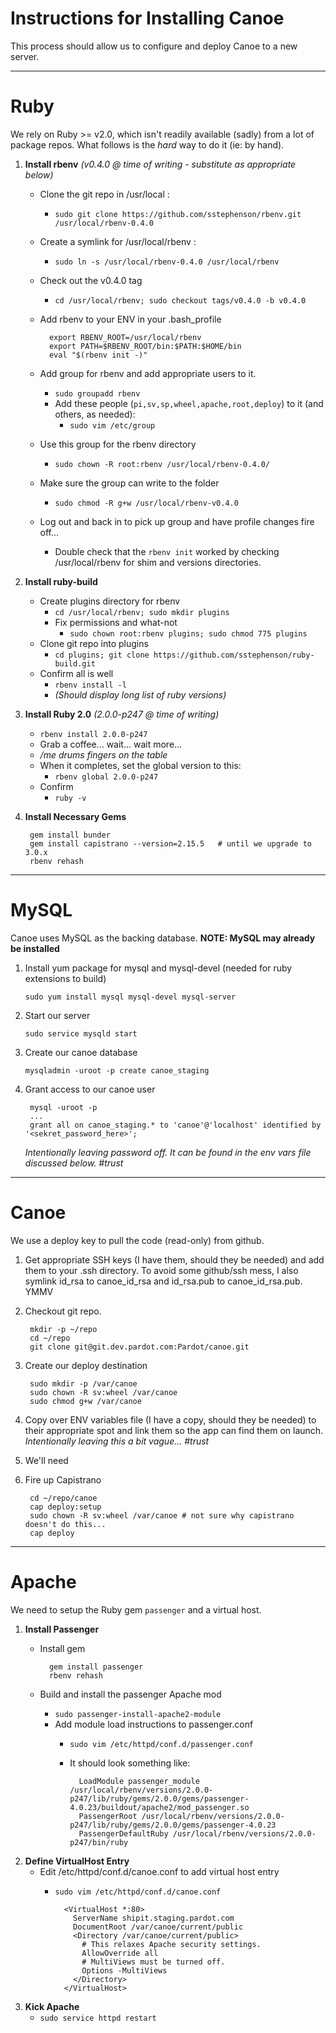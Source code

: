 Instructions for Installing Canoe
=================================

This process should allow us to configure and deploy Canoe to a new server.

------------------------------------------------------------------------------

Ruby
====

We rely on Ruby >= v2.0, which isn't readily available (sadly) from a lot of package repos.
What follows is the *hard* way to do it (ie: by hand).


1. __Install rbenv__ *(v0.4.0 @ time of writing - substitute as appropriate below)*
    - Clone the git repo in /usr/local :
        - `sudo git clone https://github.com/sstephenson/rbenv.git /usr/local/rbenv-0.4.0`
    - Create a symlink for /usr/local/rbenv :
        - `sudo ln -s /usr/local/rbenv-0.4.0 /usr/local/rbenv`
    - Check out the v0.4.0 tag
        - `cd /usr/local/rbenv; sudo checkout tags/v0.4.0 -b v0.4.0`
    - Add rbenv to your ENV in your .bash_profile

            export RBENV_ROOT=/usr/local/rbenv
            export PATH=$RBENV_ROOT/bin:$PATH:$HOME/bin
            eval "$(rbenv init -)"
    - Add group for rbenv and add appropriate users to it.
        - `sudo groupadd rbenv`
        - Add these people (`pi,sv,sp,wheel,apache,root,deploy`) to it (and others, as needed):
            - `sudo vim /etc/group`
    - Use this group for the rbenv directory
        - `sudo chown -R root:rbenv /usr/local/rbenv-0.4.0/`
    - Make sure the group can write to the folder
        - `sudo chmod -R g+w /usr/local/rbenv-v0.4.0`
    - Log out and back in to pick up group and have profile changes fire off...
        - Double check that the `rbenv init` worked by checking /usr/local/rbenv for shim and versions directories.

2. __Install ruby-build__
    - Create plugins directory for rbenv
        - `cd /usr/local/rbenv; sudo mkdir plugins`
        - Fix permissions and what-not
            - `sudo chown root:rbenv plugins; sudo chmod 775 plugins`
    - Clone git repo into plugins
        - `cd plugins; git clone https://github.com/sstephenson/ruby-build.git`
    - Confirm all is well
        - `rbenv install -l`
        - *(Should display long list of ruby versions)*

3. __Install Ruby 2.0__ *(2.0.0-p247 @ time of writing)*
    - `rbenv install 2.0.0-p247`
    - Grab a coffee... wait... wait more...
    - */me drums fingers on the table*
    - When it completes, set the global version to this:
        - `rbenv global 2.0.0-p247`
    - Confirm
        - `ruby -v`

4. __Install Necessary Gems__

        gem install bunder
        gem install capistrano --version=2.15.5   # until we upgrade to 3.0.x
        rbenv rehash

------------------------------------------------------------------------------

MySQL
=====

Canoe uses MySQL as the backing database. __NOTE: MySQL may already be installed__

1. Install yum package for mysql and mysql-devel (needed for ruby extensions to build)

    `sudo yum install mysql mysql-devel mysql-server`

2. Start our server

    `sudo service mysqld start`

3. Create our canoe database

    `mysqladmin -uroot -p create canoe_staging`

4. Grant access to our canoe user

        mysql -uroot -p
        ...
        grant all on canoe_staging.* to 'canoe'@'localhost' identified by '<sekret_password_here>';

    _Intentionally leaving password off. It can be found in the env vars file discussed below. #trust_

------------------------------------------------------------------------------

Canoe
=====

We use a deploy key to pull the code (read-only) from github.

1. Get appropriate SSH keys (I have them, should they be needed) and add them to your .ssh directory.
To avoid some github/ssh mess, I also symlink id_rsa to canoe_id_rsa and id_rsa.pub to canoe_id_rsa.pub. YMMV

2. Checkout git repo.

        mkdir -p ~/repo
        cd ~/repo
        git clone git@git.dev.pardot.com:Pardot/canoe.git

3. Create our deploy destination

        sudo mkdir -p /var/canoe
        sudo chown -R sv:wheel /var/canoe
        sudo chmod g+w /var/canoe

4. Copy over ENV variables file (I have a copy, should they be needed) to their appropriate spot and link them so the app can find them on launch.
    _Intentionally leaving this a bit vague... #trust_

5. We'll need

5. Fire up Capistrano

        cd ~/repo/canoe
        cap deploy:setup
        sudo chown -R sv:wheel /var/canoe # not sure why capistrano doesn't do this...
        cap deploy

------------------------------------------------------------------------------

Apache
======

We need to setup the Ruby gem `passenger` and a virtual host.

1. __Install Passenger__
    - Install gem

            gem install passenger
            rbenv rehash
    - Build and install the passenger Apache mod
        - `sudo passenger-install-apache2-module`
        - Add module load instructions to passenger.conf
            - `sudo vim /etc/httpd/conf.d/passenger.conf`
            - It should look something like:

                    LoadModule passenger_module /usr/local/rbenv/versions/2.0.0-p247/lib/ruby/gems/2.0.0/gems/passenger-4.0.23/buildout/apache2/mod_passenger.so
                    PassengerRoot /usr/local/rbenv/versions/2.0.0-p247/lib/ruby/gems/2.0.0/gems/passenger-4.0.23
                    PassengerDefaultRuby /usr/local/rbenv/versions/2.0.0-p247/bin/ruby

2. __Define VirtualHost Entry__
    - Edit /etc/httpd/conf.d/canoe.conf to add virtual host entry
        - `sudo vim /etc/httpd/conf.d/canoe.conf`

                <VirtualHost *:80>
                  ServerName shipit.staging.pardot.com
                  DocumentRoot /var/canoe/current/public
                  <Directory /var/canoe/current/public>
                    # This relaxes Apache security settings.
                    AllowOverride all
                    # MultiViews must be turned off.
                    Options -MultiViews
                  </Directory>
                </VirtualHost>

3. __Kick Apache__
    - `sudo service httpd restart`
